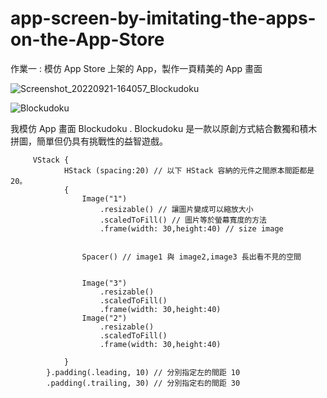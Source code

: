 # app-screen-by-imitating-the-apps-on-the-App-Store

作業一 : 模仿 App Store 上架的 App，製作一頁精美的 App 畫面

![Screenshot_20220921-164057_Blockudoku](https://user-images.githubusercontent.com/102145197/192737010-52b7986f-a43d-46b9-b1f9-ab3ddcb4e2d9.jpg)

![Blockudoku](https://user-images.githubusercontent.com/102145197/192755250-7ec632d5-f751-4e62-a591-f319bda33138.png)




我模仿 App 畫面 Blockudoku .
Blockudoku 是一款以原創方式結合數獨和積木拼圖，簡單但仍具有挑戰性的益智遊戲。

         VStack {
                HStack (spacing:20) // 以下 HStack 容納的元件之間原本間距都是 20。
                {
                    Image("1")
                        .resizable() // 讓圖片變成可以縮放大小
                        .scaledToFill() // 圖片等於螢幕寬度的方法
                        .frame(width: 30,height:40) // size image 
                    
                    
                    Spacer() // image1 與 image2,image3 長出看不見的空間 

                    
                    Image("3")
                        .resizable()
                        .scaledToFill()
                        .frame(width: 30,height:40)
                    Image("2")
                        .resizable()
                        .scaledToFill()
                        .frame(width: 30,height:40)
                    
                }
            }.padding(.leading, 10) // 分別指定左的間距 10
            .padding(.trailing, 30) // 分別指定右的間距 30


 

